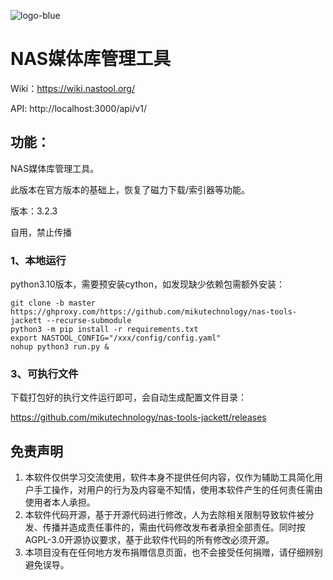 ![logo-blue](https://user-images.githubusercontent.com/51039935/197520391-f35db354-6071-4c12-86ea-fc450f04bc85.png)
# NAS媒体库管理工具

Wiki：https://wiki.nastool.org/

API: http://localhost:3000/api/v1/


## 功能：

NAS媒体库管理工具。

此版本在官方版本的基础上，恢复了磁力下载/索引器等功能。

版本：3.2.3

自用，禁止传播


### 1、本地运行
python3.10版本，需要预安装cython，如发现缺少依赖包需额外安装：
```
git clone -b master https://ghproxy.com/https://github.com/mikutechnology/nas-tools-jackett --recurse-submodule 
python3 -m pip install -r requirements.txt
export NASTOOL_CONFIG="/xxx/config/config.yaml"
nohup python3 run.py & 
```

### 3、可执行文件
下载打包好的执行文件运行即可，会自动生成配置文件目录：

https://github.com/mikutechnology/nas-tools-jackett/releases

## 免责声明
1) 本软件仅供学习交流使用，软件本身不提供任何内容，仅作为辅助工具简化用户手工操作，对用户的行为及内容毫不知情，使用本软件产生的任何责任需由使用者本人承担。
2) 本软件代码开源，基于开源代码进行修改，人为去除相关限制导致软件被分发、传播并造成责任事件的，需由代码修改发布者承担全部责任。同时按AGPL-3.0开源协议要求，基于此软件代码的所有修改必须开源。
3) 本项目没有在任何地方发布捐赠信息页面，也不会接受任何捐赠，请仔细辨别避免误导。